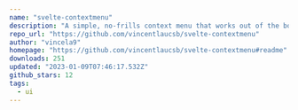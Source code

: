 ```yaml
---
name: "svelte-contextmenu"
description: "A simple, no-frills context menu that works out of the box with Bootstrap but allows total customization. This context menu can be set up to work with `on:click` and `on:contextmenu`."
repo_url: "https://github.com/vincentlaucsb/svelte-contextmenu"
author: "vincela9"
homepage: "https://github.com/vincentlaucsb/svelte-contextmenu#readme"
downloads: 251
updated: "2023-01-09T07:46:17.532Z"
github_stars: 12
tags: 
  - ui
---
```

